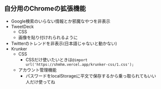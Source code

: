## 自分用のChromeの拡張機能
- Google検索のいらない情報とか邪魔なやつを非表示
- TweetDeck
    - CSS
    - 画像を貼り付けれられるように
- Twitterのトレンドを非表示(日本語じゃないと動かない)
- Krunker
    - CSS
        - CSSだけ使いたいときは`@import url('https://shmhm.vercel.app/krunker-css/1.css');`
    - アカウント管理機能
        - パスワードをlocalStorageに平文で保存するから乗っ取られてもいい人だけ使ってね